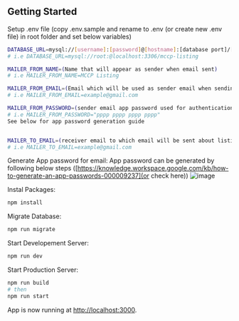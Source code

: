 ## Getting Started

Setup .env file (copy .env.sample and rename to .env (or create new .env file) in root folder and set below variables)

```bash
DATABASE_URL=mysql://[username]:[password]@[hostname]:[database port]/[database name]
# i.e DATABASE_URL=mysql://root:@localhost:3306/mccp-listing

MAILER_FROM_NAME=(Name that will appear as sender when email sent)
# i.e MAILER_FROM_NAME=MCCP Listing

MAILER_FROM_EMAIL=(Email which will be used as sender email when sending email)
# i.e MAILER_FROM_EMAIL=example@gmail.com

MAILER_FROM_PASSWORD=(sender email app password used for authentication when sending email)
# i.e MAILER_FROM_PASSWORD="pppp pppp pppp pppp"
See below for app password generation guide


MAILER_TO_EMAIL=(receiver email to which email will be sent about listing submission when form submitted)
# i.e MAILER_TO_EMAIL=example@gmail.com
```

Generate App password for email:
App password can be generated by following below steps ([https://knowledge.workspace.google.com/kb/how-to-generate-an-app-passwords-000009237](or check here))
![image](https://github.com/AKMANSoft/mccp-listing/assets/21236130/652b7951-2ebf-4922-baa5-61f254101afa)

Instal Packages:

```bash
npm install
```

Migrate Database:

```bash
npm run migrate
```

Start Developement Server:

```bash
npm run dev
```

Start Production Server:

```bash
npm run build
# then
npm run start
```

App is now running at [http://localhost:3000](http://localhost:3000).
